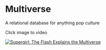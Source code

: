 # Multiverse
A relational database for anything pop culture


Click image to video

[![Supergirl: The Flash Explains the Multiverse](https://drive.google.com/open?id=0B9sUyLobm-ttdHNoQTFtSURhSnM)](https://www.youtube.com/watch?v=MaOAe-NNGa4)

